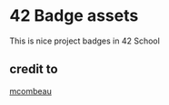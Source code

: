 # 42 Badge assets
This is nice project badges in 42 School

## credit to
[mcombeau](https://github.com/mcombeau/mcombeau)